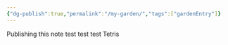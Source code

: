 ```yaml
---
{"dg-publish":true,"permalink":"/my-garden/","tags":["gardenEntry"]}
---
```


Publishing this note test test test Tetris